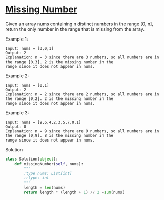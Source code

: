 # [Missing Number](https://leetcode.com/problems/missing-number/)

Given an array nums containing n distinct numbers in the range [0, n], return the only number in the range that is 
missing from the array.

Example 1:
```
Input: nums = [3,0,1]
Output: 2
Explanation: n = 3 since there are 3 numbers, so all numbers are in the range [0,3]. 2 is the missing number in the 
range since it does not appear in nums.
```
Example 2:
```
Input: nums = [0,1]
Output: 2
Explanation: n = 2 since there are 2 numbers, so all numbers are in the range [0,2]. 2 is the missing number in the 
range since it does not appear in nums.
```
Example 3:
```
Input: nums = [9,6,4,2,3,5,7,0,1]
Output: 8
Explanation: n = 9 since there are 9 numbers, so all numbers are in the range [0,9]. 8 is the missing number in the 
range since it does not appear in nums.
```
Solution
```python
class Solution(object):
    def missingNumber(self, nums):
        """
        :type nums: List[int]
        :rtype: int
        """
        length = len(nums)
        return length * (length + 1) // 2 -sum(nums)
```